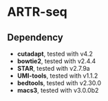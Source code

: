 # ARTR-seq

## Dependency
- **cutadapt**, tested with v4.2
- **bowtie2**, tested with v2.4.4
- **STAR**, tested with v2.7.9a
- **UMI-tools**, tested with v1.1.2
- **bedtools**, tested with v2.30.0
- **macs3**, tested with v3.0.0b2
